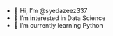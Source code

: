 - 👋 Hi, I’m @syedazeez337
- 👀 I’m interested in Data Science
- 🌱 I’m currently learning Python

<!---
syedazeez337/syedazeez337 is a ✨ special ✨ repository because its `README.md` (this file) appears on your GitHub profile.
You can click the Preview link to take a look at your changes.
--->
